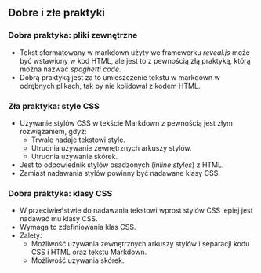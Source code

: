 ## Dobre i złe praktyki


### Dobra praktyka: pliki zewnętrzne
* Tekst sformatowany w markdown użyty we frameworku _reveal.js_ może być wstawiony w kod HTML, ale jest to z pewnością złą praktyką, którą można nazwać _spaghetti code_.
* Dobrą praktyką jest za to umieszczenie tekstu w markdown w odrębnych plikach, tak by nie kolidował z kodem HTML.


### Zła praktyka: style CSS
* Używanie stylów CSS w tekście Markdown z pewnością jest złym rozwiązaniem, gdyż:
    * Trwale nadaje tekstowi style.
    * Utrudnia używanie zewnętrznych arkuszy stylów.
    * Utrudnia używanie skórek.
* Jest to odpowiednik stylów osadzonych (_inline styles_) z HTML.
* Zamiast nadawania stylów powinny być nadawane klasy CSS.


### Dobra praktyka: klasy CSS
* W przeciwieństwie do nadawania tekstowi wprost stylów CSS lepiej jest nadawać mu klasy CSS.
* Wymaga to zdefiniowania klas CSS.
* Zalety:
    * Możliwość używania zewnętrznych arkuszy stylów i separacji kodu CSS i HTML oraz tekstu Markdown.
    * Możliwość używania skórek.
